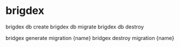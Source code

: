 # brigdex


brigdex db create
brigdex db migrate
brigdex db destroy

bridgex generate migration {name}
bridgex destroy migration {name}